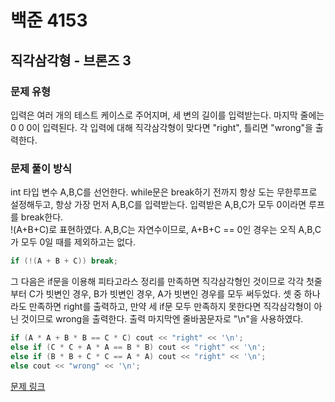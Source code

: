 # 백준 4153
## 직각삼각형 - 브론즈 3
### 문제 유형

입력은 여러 개의 테스트 케이스로 주어지며, 세 변의 길이를 입력받는다.
마지막 줄에는 0 0 0이 입력된다. 각 입력에 대해 직각삼각형이 맞다면 "right", 틀리면 "wrong"을 출력한다.

### 문제 풀이 방식

int 타입 변수 A,B,C를 선언한다. while문은 break하기 전까지 항상 도는 무한루프로 설정해두고, 항상
가장 먼저 A,B,C를 입력받는다. 입력받은 A,B,C가 모두 0이라면 루프를 break한다.    
!(A+B+C)로 표현하였다.
A,B,C는 자연수이므로, A+B+C == 0인 경우는 오직 A,B,C가 모두 0일 때를 제외하고는 없다.
~~~cpp
if (!(A + B + C)) break;
~~~
그 다음은 if문을 이용해 피타고라스 정리를 만족하면 직각삼각형인 것이므로 각각 첫줄부터 C가 빗변인 경우,
B가 빗변인 경우, A가 빗변인 경우를 모두 써두었다. 셋 중 하나라도 만족하면 right를 출력하고,
만약 세 if문 모두 만족하지 못한다면 직각삼각형이 아닌 것이므로 wrong을 출력한다. 출력 마지막엔 줄바꿈문자로
"\n"을 사용하였다.
~~~cpp
if (A * A + B * B == C * C) cout << "right" << '\n';
else if (C * C + A * A == B * B) cout << "right" << '\n';
else if (B * B + C * C == A * A) cout << "right" << '\n';
else cout << "wrong" << '\n';
~~~

[문제 링크](https://github.com/tyshim0118/BJ-Codes/blob/main/BJ4153.cpp)
